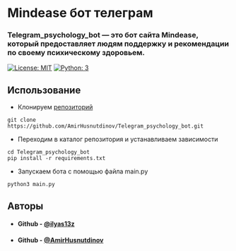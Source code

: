 # Mindease бот телеграм
### Telegram_psychology_bot — это бот сайта Mindease, который предоставляет людям поддержку и рекомендации по своему психическому здоровьем. 

[![License: MIT](https://img.shields.io/badge/License-Apache_2.0-blue.svg)](https://www.apache.org/licenses/LICENSE-2.0) [![Python: 3](https://img.shields.io/badge/python-3.9+-blue.svg)](https://www.python.org/)

## Использование
* Клонируем [репозиторий](https://github.com/AmirHusnutdinov/Telegram_psychology_bot)
```shell
git clone https://github.com/AmirHusnutdinov/Telegram_psychology_bot.git
```
* Переходим в каталог репозитория и устанавливаем зависимости
```shell
cd Telegram_psychology_bot
pip install -r requirements.txt
```
* Запускаем бота с помощью файла main.py
```shell
python3 main.py
```

## Авторы
* #### Github - [@ilyas13z](https://github.com/ilyas13z)
* #### Github - [@AmirHusnutdinov](https://github.com/AmirHusnutdinov)
